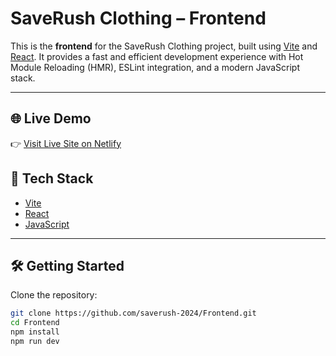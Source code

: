 # SaveRush Clothing – Frontend

This is the **frontend** for the SaveRush Clothing project, built using [Vite](https://vitejs.dev/) and [React](https://react.dev/). It provides a fast and efficient development experience with Hot Module Reloading (HMR), ESLint integration, and a modern JavaScript stack.

---

## 🌐 Live Demo

👉 [Visit Live Site on Netlify](https://saverush-clothing.netlify.app/)

## 🚀 Tech Stack

- [Vite](https://vitejs.dev/)
- [React](https://react.dev/)
- [JavaScript](https://developer.mozilla.org/en-US/docs/Web/JavaScript) 

---

## 🛠️ Getting Started

Clone the repository:

```bash
git clone https://github.com/saverush-2024/Frontend.git
cd Frontend
npm install
npm run dev
